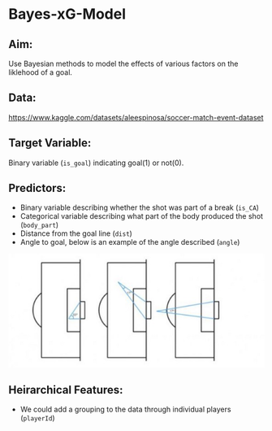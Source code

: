 # Bayes-xG-Model

## Aim: 

Use Bayesian methods to model the effects of various factors on the liklehood of a goal.

## Data: 

https://www.kaggle.com/datasets/aleespinosa/soccer-match-event-dataset

## Target Variable:

Binary variable (`is_goal`) indicating goal(1) or not(0).

## Predictors:
 - Binary variable describing whether the shot was part of a break (`is_CA`) 
 - Categorical variable describing what part of the body produced the shot (`body_part`)
 - Distance from the goal line (`dist`)
 - Angle to goal, below is an example of the angle described (`angle`)
 
 ![](./Sources/angles.jpg)
 
## Heirarchical Features:
 - We could add a grouping to the data through individual players (`playerId`)
 
